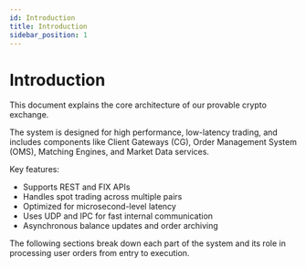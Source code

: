 ```yaml
---
id: Introduction
title: Introduction
sidebar_position: 1
---
```

# Introduction

This document explains the core architecture of our provable crypto exchange.

The system is designed for high performance, low-latency trading, and includes components like Client Gateways (CG), Order Management System (OMS), Matching Engines, and Market Data services.

Key features:

- Supports REST and FIX APIs
- Handles spot trading across multiple pairs
- Optimized for microsecond-level latency
- Uses UDP and IPC for fast internal communication
- Asynchronous balance updates and order archiving

The following sections break down each part of the system and its role in processing user orders from entry to execution.
